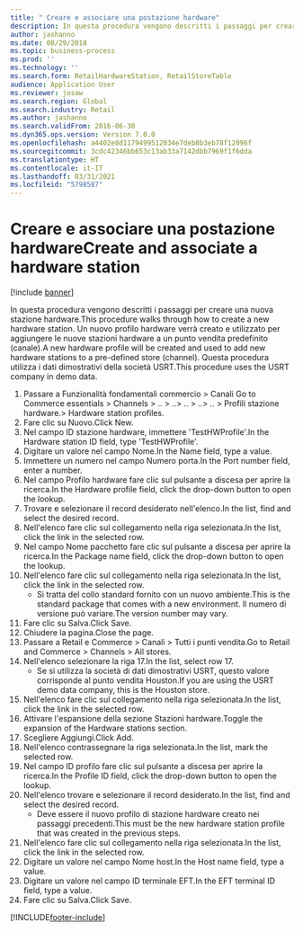 ```yaml
---
title: " Creare e associare una postazione hardware"
description: In questa procedura vengono descritti i passaggi per creare una nuova stazione hardware.
author: jashanno
ms.date: 08/29/2018
ms.topic: business-process
ms.prod: ''
ms.technology: ''
ms.search.form: RetailHardwareStation, RetailStoreTable
audience: Application User
ms.reviewer: josaw
ms.search.region: Global
ms.search.industry: Retail
ms.author: jashanno
ms.search.validFrom: 2016-06-30
ms.dyn365.ops.version: Version 7.0.0
ms.openlocfilehash: a4402e8d1179499512034e7deb8b3eb78f12096f
ms.sourcegitcommit: 3cdc42346bb653c13ab33a7142dbb7969f1f6dda
ms.translationtype: HT
ms.contentlocale: it-IT
ms.lasthandoff: 03/31/2021
ms.locfileid: "5798587"
---
```

# <a name="create-and-associate-a-hardware-station"></a><span data-ttu-id="31ce2-103"> Creare e associare una postazione hardware</span><span class="sxs-lookup"><span data-stu-id="31ce2-103">Create and associate a hardware station</span></span>

[!include [banner](../includes/banner.md)]

<span data-ttu-id="31ce2-104">In questa procedura vengono descritti i passaggi per creare una nuova stazione hardware.</span><span class="sxs-lookup"><span data-stu-id="31ce2-104">This procedure walks through how to create a new hardware station.</span></span> <span data-ttu-id="31ce2-105">Un nuovo profilo hardware verrà creato e utilizzato per aggiungere le nuove stazioni hardware a un punto vendita predefinito (canale).</span><span class="sxs-lookup"><span data-stu-id="31ce2-105">A new hardware profile will be created and used to add new hardware stations to a pre-defined store (channel).</span></span> <span data-ttu-id="31ce2-106">Questa procedura utilizza i dati dimostrativi della società USRT.</span><span class="sxs-lookup"><span data-stu-id="31ce2-106">This procedure uses the USRT company in demo data.</span></span>

1. <span data-ttu-id="31ce2-107">Passare a Funzionalità fondamentali commercio > Canali </span><span class="sxs-lookup"><span data-stu-id="31ce2-107">Go to Commerce essentials > Channels > ..</span></span> <span data-ttu-id="31ce2-108">> ..</span><span class="sxs-lookup"><span data-stu-id="31ce2-108">> ..</span></span> <span data-ttu-id="31ce2-109">> ..</span><span class="sxs-lookup"><span data-stu-id="31ce2-109">> ..</span></span> <span data-ttu-id="31ce2-110">> Profili stazione hardware.</span><span class="sxs-lookup"><span data-stu-id="31ce2-110">> Hardware station profiles.</span></span>
2. <span data-ttu-id="31ce2-111">Fare clic su Nuovo.</span><span class="sxs-lookup"><span data-stu-id="31ce2-111">Click New.</span></span>
3. <span data-ttu-id="31ce2-112">Nel campo ID stazione hardware, immettere 'TestHWProfile'.</span><span class="sxs-lookup"><span data-stu-id="31ce2-112">In the Hardware station ID field, type 'TestHWProfile'.</span></span>
4. <span data-ttu-id="31ce2-113">Digitare un valore nel campo Nome.</span><span class="sxs-lookup"><span data-stu-id="31ce2-113">In the Name field, type a value.</span></span>
5. <span data-ttu-id="31ce2-114">Immettere un numero nel campo Numero porta.</span><span class="sxs-lookup"><span data-stu-id="31ce2-114">In the Port number field, enter a number.</span></span>
6. <span data-ttu-id="31ce2-115">Nel campo Profilo hardware fare clic sul pulsante a discesa per aprire la ricerca.</span><span class="sxs-lookup"><span data-stu-id="31ce2-115">In the Hardware profile field, click the drop-down button to open the lookup.</span></span>
7. <span data-ttu-id="31ce2-116">Trovare e selezionare il record desiderato nell'elenco.</span><span class="sxs-lookup"><span data-stu-id="31ce2-116">In the list, find and select the desired record.</span></span>
8. <span data-ttu-id="31ce2-117">Nell'elenco fare clic sul collegamento nella riga selezionata.</span><span class="sxs-lookup"><span data-stu-id="31ce2-117">In the list, click the link in the selected row.</span></span>
9. <span data-ttu-id="31ce2-118">Nel campo Nome pacchetto fare clic sul pulsante a discesa per aprire la ricerca.</span><span class="sxs-lookup"><span data-stu-id="31ce2-118">In the Package name field, click the drop-down button to open the lookup.</span></span>
10. <span data-ttu-id="31ce2-119">Nell'elenco fare clic sul collegamento nella riga selezionata.</span><span class="sxs-lookup"><span data-stu-id="31ce2-119">In the list, click the link in the selected row.</span></span>
    * <span data-ttu-id="31ce2-120">Si tratta del collo standard fornito con un nuovo ambiente.</span><span class="sxs-lookup"><span data-stu-id="31ce2-120">This is the standard package that comes with a new environment.</span></span> <span data-ttu-id="31ce2-121">Il numero di versione può variare.</span><span class="sxs-lookup"><span data-stu-id="31ce2-121">The version number may vary.</span></span>  
11. <span data-ttu-id="31ce2-122">Fare clic su Salva.</span><span class="sxs-lookup"><span data-stu-id="31ce2-122">Click Save.</span></span>
12. <span data-ttu-id="31ce2-123">Chiudere la pagina.</span><span class="sxs-lookup"><span data-stu-id="31ce2-123">Close the page.</span></span>
13. <span data-ttu-id="31ce2-124">Passare a Retail e Commerce > Canali > Tutti i punti vendita.</span><span class="sxs-lookup"><span data-stu-id="31ce2-124">Go to Retail and Commerce > Channels > All stores.</span></span>
14. <span data-ttu-id="31ce2-125">Nell'elenco selezionare la riga 17.</span><span class="sxs-lookup"><span data-stu-id="31ce2-125">In the list, select row 17.</span></span>
    * <span data-ttu-id="31ce2-126">Se si utilizza la società di dati dimostrativi USRT, questo valore corrisponde al punto vendita Houston.</span><span class="sxs-lookup"><span data-stu-id="31ce2-126">If you are using the USRT demo data company, this is the Houston store.</span></span>  
15. <span data-ttu-id="31ce2-127">Nell'elenco fare clic sul collegamento nella riga selezionata.</span><span class="sxs-lookup"><span data-stu-id="31ce2-127">In the list, click the link in the selected row.</span></span>
16. <span data-ttu-id="31ce2-128">Attivare l'espansione della sezione Stazioni hardware.</span><span class="sxs-lookup"><span data-stu-id="31ce2-128">Toggle the expansion of the Hardware stations section.</span></span>
17. <span data-ttu-id="31ce2-129">Scegliere Aggiungi.</span><span class="sxs-lookup"><span data-stu-id="31ce2-129">Click Add.</span></span>
18. <span data-ttu-id="31ce2-130">Nell'elenco contrassegnare la riga selezionata.</span><span class="sxs-lookup"><span data-stu-id="31ce2-130">In the list, mark the selected row.</span></span>
19. <span data-ttu-id="31ce2-131">Nel campo ID profilo fare clic sul pulsante a discesa per aprire la ricerca.</span><span class="sxs-lookup"><span data-stu-id="31ce2-131">In the Profile ID field, click the drop-down button to open the lookup.</span></span>
20. <span data-ttu-id="31ce2-132">Nell'elenco trovare e selezionare il record desiderato.</span><span class="sxs-lookup"><span data-stu-id="31ce2-132">In the list, find and select the desired record.</span></span>
    * <span data-ttu-id="31ce2-133">Deve essere il nuovo profilo di stazione hardware creato nei passaggi precedenti.</span><span class="sxs-lookup"><span data-stu-id="31ce2-133">This must be the new hardware station profile that was created in the previous steps.</span></span>  
21. <span data-ttu-id="31ce2-134">Nell'elenco fare clic sul collegamento nella riga selezionata.</span><span class="sxs-lookup"><span data-stu-id="31ce2-134">In the list, click the link in the selected row.</span></span>
22. <span data-ttu-id="31ce2-135">Digitare un valore nel campo Nome host.</span><span class="sxs-lookup"><span data-stu-id="31ce2-135">In the Host name field, type a value.</span></span>
23. <span data-ttu-id="31ce2-136">Digitare un valore nel campo ID terminale EFT.</span><span class="sxs-lookup"><span data-stu-id="31ce2-136">In the EFT terminal ID field, type a value.</span></span>
24. <span data-ttu-id="31ce2-137">Fare clic su Salva.</span><span class="sxs-lookup"><span data-stu-id="31ce2-137">Click Save.</span></span>



[!INCLUDE[footer-include](../../includes/footer-banner.md)]
